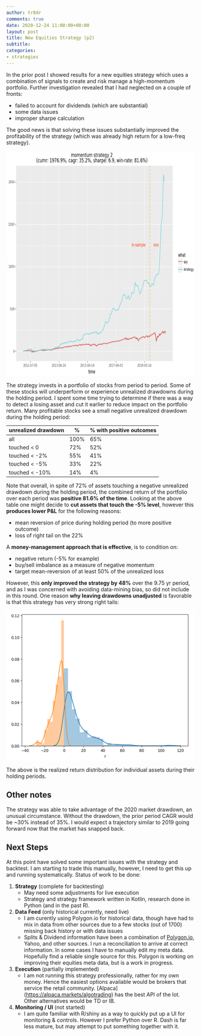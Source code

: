 ```yaml
---
author: tr8dr
comments: true
date: 2020-12-24 11:00:00+00:00
layout: post
title: New Equities Strategy (p2)
subtitle: 
categories:
- strategies
---
```

In the prior post I showed results for a new equities strategy which uses a combination of signals to
create and risk manage a high-momentum portfolio.  Further investigation revealed that I had neglected
on a couple of fronts:

- failed to account for dividends (which are substantial)
- some data issues
- improper sharpe calculation

The good news is that solving these issues substantially improved the profitability of the strategy (which was
already high return for a low-freq strategy).

<img src="/assets/2020-12-24/strat2.png" width="800" height="600" />

The strategy invests in a portfolio of stocks from period to period.  Some of these stocks will underperform
or experience unrealized drawdowns during the holding period.  I spent some time trying to determine if there was a way to detect a 
losing asset and cut it earlier to reduce impact on the portfolio return.  Many profitable
stocks see a small negative unrealized drawdown during the holding period:

| unrealized drawdown | %       | % with positive outcomes |
|---------------------|---------|--------------------------|
| all                 | 100%    | 65%                      |
| touched < 0         | 72%     | 52%                      |
| touched < -2%       | 55%     | 41%                      |
| touched < -5%       | 33%     | 22%                      |
| touched < -10%      | 14%     | 4%                       |

Note that overall, in spite of 72% of assets touching a negative unrealized drawdown during the holding period, the
combined return of the portfolio over each period was __positive 81.6% of the time__.  Looking at the above table one
might decide to __cut assets that touch the -5% level__, however this __produces lower P&L__ for the following reasons:

- mean reversion of price during holding period (to more positive outcome)
- loss of right tail on the 22%

A __money-management approach that is effective__, is to condition on:

- negative return (-5% for example)
- buy/sell imbalance as a measure of negative momentum
- target mean-reversion of at least 50% of the unrealized loss

However, this __only improved the strategy by 48%__ over the 9.75 yr period, and as I was concerned with avoiding data-mining bias, 
so did not include in this round.  One reason __why leaving drawdowns unadjusted__ is favorable is that this strategy has
very strong right tails:

<img src="/assets/2020-12-24/asset-dist.png" width="600" height="400" />

The above is the realized return distribution for individual assets during their holding periods. 

## Other notes
The strategy was able to take advantage of the 2020 market drawdown, an unusual circumstance.  Without the drawdown, the
prior period CAGR would be ~30% instead of 35%. I would expect a trajectory similar to 2019 going forward now that the
market has snapped back.

## Next Steps
At this point have solved some important issues with the strategy and backtest.  I am starting to trade this manually,
however, I need to get this up and running systematically.  Status of work to be done:

1. __Strategy__ (complete for backtesting)
   * May need some adjustments for live execution
   * Strategy and strategy framework written in Kotlin, research done in Python (and in the past R). 
2. __Data Feed__ (only historical currently, need live)    
   * I am curently using Polygon.io for historical data, though have had to mix in data from other sources due
     to a few stocks (out of 1700) missing back history or with data issues
   * Splits & Dividend information have been a combination of [Polygon.io](https://polygon.io/), Yahoo, and other
     sources.  I run a reconciliation to arrive at correct information.  In some cases I have to manually edit my meta 
     data.  Hopefully find a reliable single source for this.  Polygon is working on improving their equities meta
     data, but is a work in progress.
3. __Execution__ (partially implemented)
   * I am not running this strategy professionally, rather for my own money.  Hence the easiest options available 
     would be brokers that service the retail community.  [Alpaca] (https://alpaca.markets/algotrading) has the best
     API of the lot.  Other alternatives would be TD or IB.
4. __Monitoring / UI__ (not started)
   * I am quite familiar with R/shiny as a way to quickly put up a UI for monitoring & controls.  However I prefer 
     Python over R.  Dash is far less mature, but may attempt to put something together with it.

